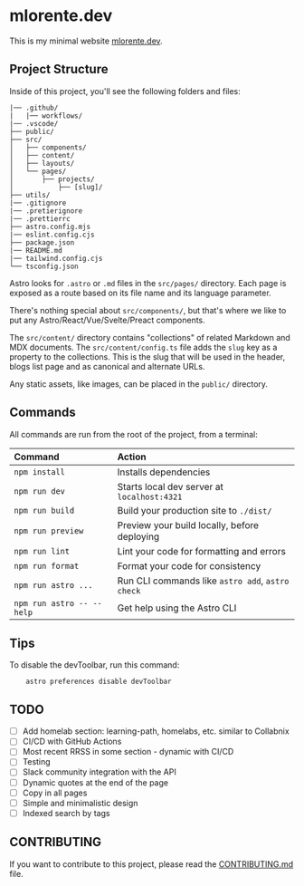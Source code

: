 # mlorente.dev

This is my minimal website [mlorente.dev](https://mlorente.dev).

## Project Structure

Inside of this project, you'll see the following folders and files:

```text
|── .github/
|   |── workflows/
|── .vscode/
├── public/
├── src/
│   ├── components/
│   ├── content/
│   ├── layouts/
│   └── pages/
│       ├── projects/
│           ├── [slug]/
├── utils/
|── .gitignore
|── .pretierignore
|── .prettierrc
├── astro.config.mjs
|── eslint.config.cjs
├── package.json
|── README.md
|── tailwind.config.cjs
└── tsconfig.json
```

Astro looks for `.astro` or `.md` files in the `src/pages/` directory. Each page is exposed as a route based on its file name and its language parameter.

There's nothing special about `src/components/`, but that's where we like to put any Astro/React/Vue/Svelte/Preact components.

The `src/content/` directory contains "collections" of related Markdown and MDX documents.
The `src/content/config.ts` file  adds the `slug` key as a property to the collections. This is the slug that will be used in the header, blogs list page and as canonical and alternate URLs.

Any static assets, like images, can be placed in the `public/` directory.

## Commands

All commands are run from the root of the project, from a terminal:

| Command                   | Action                                           |
| :------------------------ | :----------------------------------------------- |
| `npm install`             | Installs dependencies                            |
| `npm run dev`             | Starts local dev server at `localhost:4321`      |
| `npm run build`           | Build your production site to `./dist/`          |
| `npm run preview`         | Preview your build locally, before deploying     |
| `npm run lint`            | Lint your code for formatting and errors         |
| `npm run format`          | Format your code for consistency                 |
| `npm run astro ...`       | Run CLI commands like `astro add`, `astro check` |
| `npm run astro -- --help` | Get help using the Astro CLI                     |

## Tips

To disable the devToolbar, run this command:

```shell
    astro preferences disable devToolbar
```

## TODO

- [ ] Add homelab section: learning-path, homelabs, etc. similar to Collabnix
- [ ] CI/CD with GitHub Actions
- [ ] Most recent RRSS in some section - dynamic with CI/CD
- [ ] Testing
- [ ] Slack community integration with the API
- [ ] Dynamic quotes at the end of the page
- [ ] Copy in all pages
- [ ] Simple and minimalistic design
- [ ] Indexed search by tags

## CONTRIBUTING

If you want to contribute to this project, please read the [CONTRIBUTING.md](CONTRIBUTING.md) file.
